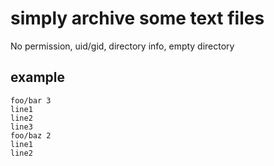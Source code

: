 # simply archive some text files

No permission, uid/gid, directory info, empty directory

## example

```
foo/bar 3
line1
line2
line3
foo/baz 2
line1
line2
```
